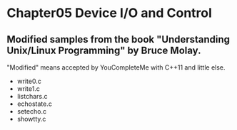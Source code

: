 # Chapter05 Device I/O and Control

## Modified samples from the book "Understanding Unix/Linux Programming" by Bruce Molay.
"Modified" means accepted by YouCompleteMe with C++11 and little else.
- write0.c
- write1.c
- listchars.c
- echostate.c
- setecho.c
- showtty.c
